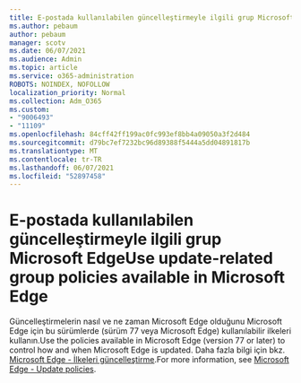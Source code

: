 ```yaml
---
title: E-postada kullanılabilen güncelleştirmeyle ilgili grup Microsoft Edge
ms.author: pebaum
author: pebaum
manager: scotv
ms.date: 06/07/2021
ms.audience: Admin
ms.topic: article
ms.service: o365-administration
ROBOTS: NOINDEX, NOFOLLOW
localization_priority: Normal
ms.collection: Adm_O365
ms.custom:
- "9006493"
- "11109"
ms.openlocfilehash: 84cff42ff199ac0fc993ef8bb4a09050a3f2d484
ms.sourcegitcommit: d79bc7ef7232bc96d89388f5444a5dd04891817b
ms.translationtype: MT
ms.contentlocale: tr-TR
ms.lasthandoff: 06/07/2021
ms.locfileid: "52897458"
---
```

# <a name="use-update-related-group-policies-available-in-microsoft-edge"></a><span data-ttu-id="48223-102">E-postada kullanılabilen güncelleştirmeyle ilgili grup Microsoft Edge</span><span class="sxs-lookup"><span data-stu-id="48223-102">Use update-related group policies available in Microsoft Edge</span></span>

<span data-ttu-id="48223-103">Güncelleştirmelerin nasıl ve ne zaman Microsoft Edge olduğunu Microsoft Edge için bu sürümlerde (sürüm 77 veya Microsoft Edge) kullanılabilir ilkeleri kullanın.</span><span class="sxs-lookup"><span data-stu-id="48223-103">Use the policies available in Microsoft Edge (version 77 or later) to control how and when Microsoft Edge is updated.</span></span> <span data-ttu-id="48223-104">Daha fazla bilgi için bkz. [Microsoft Edge - İlkeleri güncelleştirme](/DeployEdge/microsoft-edge-update-policies#available-policies).</span><span class="sxs-lookup"><span data-stu-id="48223-104">For more information, see [Microsoft Edge - Update policies](/DeployEdge/microsoft-edge-update-policies#available-policies).</span></span>